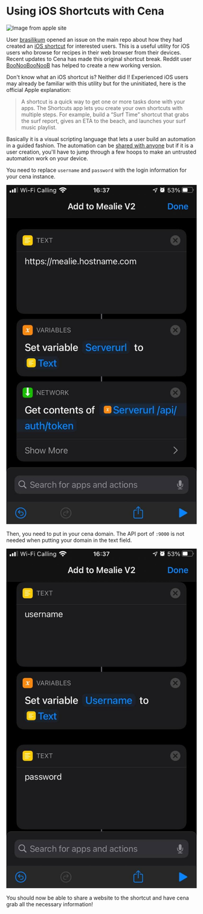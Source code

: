 # Using iOS Shortcuts with Cena

![Image from apple site](https://help.apple.com/assets/5E8CEA35094622DF10489984/5E8CEA42094622DF1048998D/en_US/ed1f9c157cdefc13e0161e0f70015455.png)

User [brasilikum](https://github.com/brasilikum) opened an issue on the main repo about how they had created an [iOS shortcut](https://github.com/hay-kot/cena/issues/103) for interested users. This is a useful utility for iOS users who browse for recipes in their web browser from their devices. Recent updates to Cena has made this original shortcut break. Reddit user [BooNooBooNooB](https://www.reddit.com/user/BooNooBooNooB/) has helped to create a new working version.

Don't know what an iOS shortcut is? Neither did I! Experienced iOS users may already be familiar with this utility but for the uninitiated, here is the official Apple explanation:

> A shortcut is a quick way to get one or more tasks done with your apps. The Shortcuts app lets you create your own shortcuts with multiple steps. For example, build a “Surf Time” shortcut that grabs the surf report, gives an ETA to the beach, and launches your surf music playlist.

Basically it is a visual scripting language that lets a user build an automation in a guided fashion. The automation can be [shared with anyone](https://www.icloud.com/shortcuts/9d8827cabde44b379e673a60f27fe4bb) but if it is a user creation, you'll have to jump through a few hoops to make an untrusted automation work on your device.

You need to replace `username` and `password` with the login information for your cena instance.

![screenshot](../../assets/img/ios-shortcut-username.jpg)

Then, you need to put in your cena domain. The API port of `:9000` is not needed when putting your domain in the text field.

![screenshot](../../assets/img/ios-shortcut-host.jpg)

You should now be able to share a website to the shortcut and have cena grab all the necessary information!
